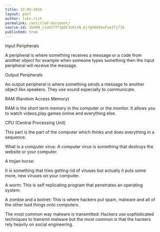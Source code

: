 ```yaml
---
title: 12-03-2016
layout: post
author: luke.rich
permalink: /untitled-document/
source-id: 1bXON_j1uHJ7Yf3pDC3s6tnN_Aj7gUA056xPao1Yj73A
published: true
---
```

Input Peripherals  

A peripheral is where something receives a message or a code from another object for example when someone types something then the input peripheral will receive the message. 

Output Peripherals 

An output peripheral is where something sends a message to another object like speakers. They use sound especially to communicate.

RAM (Random Access Memory)

RAM is the short term memory in the computer or the monitor. It allows you to watch videos,play games online and everything else.

CPU (Central Processing Unit)

This part is the part of the computer which thinks and does everything in a sequence.

What is a computer virus:  A computer virus is something that destroys the website or your computer.

A trojan horse:

It is something that tries getting rid of viruses but actually it puts some more, new viruses on your computer.

A worm: This is self replicating program that penetrates an operating system.

A zombie and a botnet: This is where hackers put spam, malware and all of the other bad things onto computers. 

The most common way malware is transmitted: Hackers use sophisticated techniques to transmit malware but the most common is that the hackers rely heavily on social engineering.

